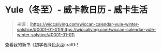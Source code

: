 <!--yml

分类：未分类

日期：2024年06月12日 18:26:33

-->

# Yule（冬至）- 威卡教日历 - 威卡生活

> 来源：[https://wiccaliving.com/wiccan-calendar-yule-winter-solstice/#0001-01-01](https://wiccaliving.com/wiccan-calendar-yule-winter-solstice/#0001-01-01)

查看我的新书《初学者绿色女巫craft》！
